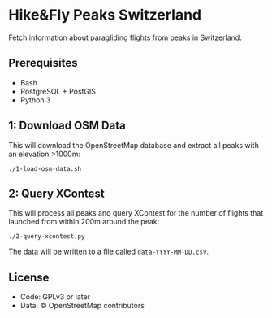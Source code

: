 # Hike&Fly Peaks Switzerland

Fetch information about paragliding flights from peaks in Switzerland.

## Prerequisites

- Bash
- PostgreSQL + PostGIS
- Python 3

## 1: Download OSM Data

This will download the OpenStreetMap database and extract all peaks with an
elevation >1000m:

    ./1-load-osm-data.sh

## 2: Query XContest

This will process all peaks and query XContest for the number of flights that
launched from within 200m around the peak:

    ./2-query-xcontest.py

The data will be written to a file called `data-YYYY-MM-DD.csv`.

## License

- Code: GPLv3 or later
- Data: © OpenStreetMap contributors
